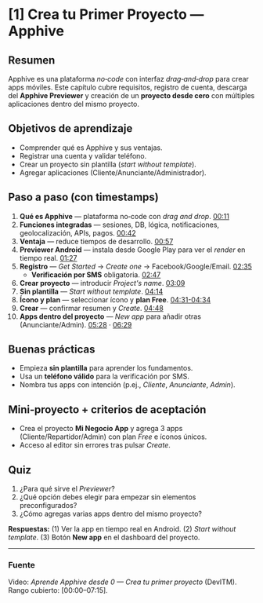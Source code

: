 # [1] Crea tu Primer Proyecto — Apphive

## Resumen
Apphive es una plataforma *no‑code* con interfaz *drag‑and‑drop* para crear apps móviles. Este capítulo cubre requisitos, registro de cuenta, descarga del **Apphive Previewer** y creación de un **proyecto desde cero** con múltiples aplicaciones dentro del mismo proyecto.

## Objetivos de aprendizaje
- Comprender qué es Apphive y sus ventajas.
- Registrar una cuenta y validar teléfono.
- Crear un proyecto sin plantilla (*start without template*).
- Agregar aplicaciones (Cliente/Anunciante/Administrador).

## Paso a paso (con timestamps)
1. **Qué es Apphive** — plataforma no‑code con *drag and drop*. [00:11](https://www.youtube.com/watch?v=uAXkxQkXQhk&t=11s)  
2. **Funciones integradas** — sesiones, DB, lógica, notificaciones, geolocalización, APIs, pagos. [00:42](https://www.youtube.com/watch?v=uAXkxQkXQhk&t=42s)  
3. **Ventaja** — reduce tiempos de desarrollo. [00:57](https://www.youtube.com/watch?v=uAXkxQkXQhk&t=57s)  
4. **Previewer Android** — instala desde Google Play para ver el *render* en tiempo real. [01:27](https://www.youtube.com/watch?v=uAXkxQkXQhk&t=87s)  
5. **Registro** — *Get Started* → *Create one* → Facebook/Google/Email. [02:35](https://www.youtube.com/watch?v=uAXkxQkXQhk&t=155s)  
   - **Verificación por SMS** obligatoria. [02:47](https://www.youtube.com/watch?v=uAXkxQkXQhk&t=167s)  
6. **Crear proyecto** — introducir *Project's name*. [03:09](https://www.youtube.com/watch?v=uAXkxQkXQhk&t=189s)  
7. **Sin plantilla** — *Start without template*. [04:14](https://www.youtube.com/watch?v=uAXkxQkXQhk&t=254s)  
8. **Ícono y plan** — seleccionar ícono y **plan Free**. [04:31-04:34](https://www.youtube.com/watch?v=uAXkxQkXQhk&t=271s)  
9. **Crear** — confirmar resumen y *Create*. [04:48](https://www.youtube.com/watch?v=uAXkxQkXQhk&t=288s)  
10. **Apps dentro del proyecto** — *New app* para añadir otras (Anunciante/Admin). [05:28](https://www.youtube.com/watch?v=uAXkxQkXQhk&t=328s) · [06:29](https://www.youtube.com/watch?v=uAXkxQkXQhk&t=389s)

## Buenas prácticas
- Empieza **sin plantilla** para aprender los fundamentos.
- Usa un **teléfono válido** para la verificación por SMS.
- Nombra tus apps con intención (p.ej., *Cliente*, *Anunciante*, *Admin*).

## Mini‑proyecto + criterios de aceptación
- Crea el proyecto **Mi Negocio App** y agrega 3 apps (Cliente/Repartidor/Admin) con plan *Free* e íconos únicos.
- Acceso al editor sin errores tras pulsar *Create*.

## Quiz
1) ¿Para qué sirve el *Previewer*?  
2) ¿Qué opción debes elegir para empezar sin elementos preconfigurados?  
3) ¿Cómo agregas varias apps dentro del mismo proyecto?

**Respuestas:** (1) Ver la app en tiempo real en Android. (2) *Start without template*. (3) Botón **New app** en el dashboard del proyecto.

---

### Fuente
Video: *Aprende Apphive desde 0 — Crea tu primer proyecto* (DevITM). Rango cubierto: [00:00–07:15].